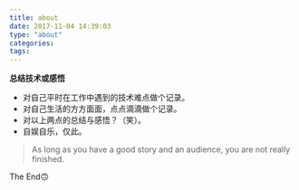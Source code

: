 ```yaml
---
title: about
date: 2017-11-04 14:39:03
type: "about"
categories:
tags:
---
```

**总结技术或感悟**
- 对自己平时在工作中遇到的技术难点做个记录。
- 对自己生活的方方面面，点点滴滴做个记录。
- 对以上两点的总结与感悟？（笑）。
- 自娱自乐，仅此。

> As long as you have a good story and an audience, you are not really finished.

The End🙃
